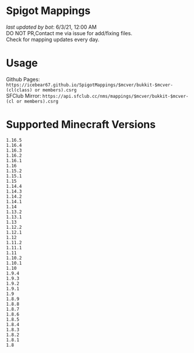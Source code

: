 # Spigot Mappings
*last updated by bot*: 6/3/21, 12:00 AM  
DO NOT PR,Contact me via issue for add/fixing files.  
Check for mapping updates every day.  

# Usage
Github Pages: `https://icebear67.github.io/SpigotMappings/$mcver/bukkit-$mcver-(cl(class) or members).csrg`  
SFClub Mirror: `https://api.sfclub.cc/nms/mappings/$mcver/bukkit-$mcver-(cl or members).csrg`

# Supported Minecraft Versions
```
1.16.5  
1.16.4  
1.16.3  
1.16.2  
1.16.1  
1.16  
1.15.2  
1.15.1  
1.15  
1.14.4  
1.14.3  
1.14.2  
1.14.1  
1.14  
1.13.2  
1.13.1  
1.13  
1.12.2  
1.12.1  
1.12  
1.11.2  
1.11.1  
1.11  
1.10.2  
1.10.1  
1.10  
1.9.4  
1.9.3  
1.9.2  
1.9.1  
1.9  
1.8.9  
1.8.8  
1.8.7  
1.8.6  
1.8.5  
1.8.4  
1.8.3  
1.8.2  
1.8.1  
1.8  

```
